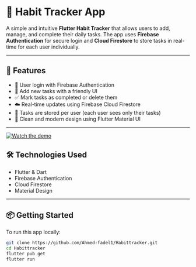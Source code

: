 # 🧭 Habit Tracker App

A simple and intuitive **Flutter Habit Tracker** that allows users to add, manage, and complete their daily tasks. The app uses **Firebase Authentication** for secure login and **Cloud Firestore** to store tasks in real-time for each user individually.

---

## 🚀 Features

- 🔐 User login with Firebase Authentication  
- 📝 Add new tasks with a friendly UI  
- ✅ Mark tasks as completed or delete them  
- ☁️ Real-time updates using Firebase Cloud Firestore  
- 👤 Tasks are stored per user (each user sees only their tasks)  
- 🎨 Clean and modern design using Flutter Material UI

---
[![Watch the demo](https://img.youtube.com/vi/IgrVITMFuHk/0.jpg)](https://youtube.com/shorts/6qW45NPiSLo?feature=share)


## 🛠️ Technologies Used

- Flutter & Dart  
- Firebase Authentication  
- Cloud Firestore  
- Material Design

---

## 📦 Getting Started

To run this app locally:

```bash
git clone https://github.com/Ahmed-fadel1/Habittracker.git
cd Habittracker
flutter pub get
flutter run
